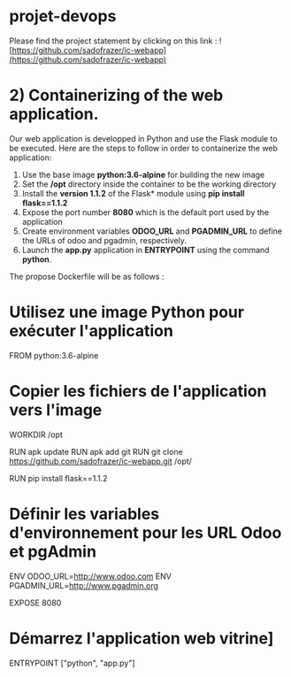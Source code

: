 # projet-devops
Please find the project statement by clicking on this link : ![https://github.com/sadofrazer/ic-webapp](https://github.com/sadofrazer/ic-webapp)

# 2) Containerizing of the web application. 
Our web application is developped in Python and use the Flask module to be executed. Here are the steps to follow in order to containerize the web application: 

1. Use the base image **python:3.6-alpine** for building the new image
2. Set the **/opt** directory inside the container to be the working directory
3. Install  the **version 1.1.2** of the Flask* module using **pip install flask==1.1.2**
4. Expose the port number **8080** which is the default port used by the application
5. Create environment variables **ODOO_URL** and **PGADMIN_URL** to define the URLs of odoo and pgadmin, respectively.
6. Launch the **app.py** application in **ENTRYPOINT** using the command **python**.

The propose Dockerfile will be as follows : 
####
# Utilisez une image Python pour exécuter l'application
FROM python:3.6-alpine

# Copier les fichiers de l'application vers l'image

WORKDIR /opt

RUN apk update
RUN apk add git
RUN git clone https://github.com/sadofrazer/ic-webapp.git /opt/ 

RUN pip install flask==1.1.2

# Définir les variables d'environnement pour les URL Odoo et pgAdmin
ENV ODOO_URL=http://www.odoo.com
ENV PGADMIN_URL=http://www.pgadmin.org

EXPOSE 8080

# Démarrez l'application web vitrine]
ENTRYPOINT ["python", "app.py"]
####